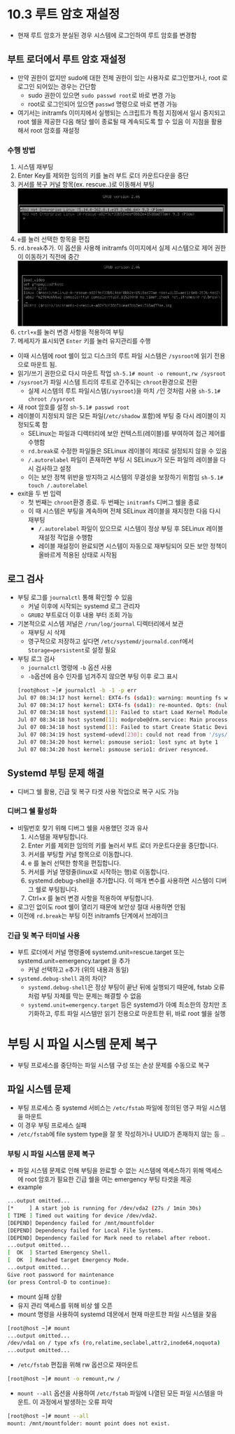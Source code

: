 # 10.3 루트 암호 재설정
- 현재 루트 암호가 분실된 경우 시스템에 로그인하여 루트 암호를 변경함

## 부트 로더에서 루트 암호 재설정
- 만약 권한이 없지만 sudo에 대한 전체 권한이 있는 사용자로 로그인했거나, root 로 로그인 되어있는 경우는 간단함
  - sudo 권한이 있으면 `sudo passwd root`로 바로 변경 가능
  - root로 로그인되어 있으면 `passwd` 명령으로 바로 변경 가능
- 여기서는 initramfs 이미지에서 실행되는 스크립트가 특점 지점에서 일시 중지되고 root 쉘을 제공한 다음 해당 쉘이 종료될 때 계속되도록 할 수 있음 이 지점을 활용해서 root 암호를 재설정

### 수행 방법
1. 시스템 재부팅
2. Enter Key를 제외한 임의의 키를 눌러 부트 로더 카운트다운을 중단
3. 커서를 복구 커널 항목(ex. rescue..)로 이동해서 부팅
![choose_kernal](./asset/10-3-1.png)
4. `e`를 눌러 선택한 항목을 편집
5. `rd.break`추가. 이 옵션을 사용해 initramfs 이미지에서 실제 시스템으로 제어 권한이 이동하기 직전에 중간
![choose_kernal](./asset/10-3-2.png)
6. `ctrl+x`를 눌러 변경 사항을 적용하여 부팅
7. 메세지가 표시되면 `Enter` 키를 눌러 유지관리를 수행

- 이때 시스템에 root 쉘이 있고 디스크의 루트 파일 시스템은 `/sysroot`에 읽기 전용으로 마운트 됨. 
- 읽기/쓰기 권한으로 다시 마운트 작업
`sh-5.1# mount -o remount,rw /sysroot`
- `/sysroot`가 파일 시스템 트리의 루트로 간주되는 `chroot`환경으로 전환
  - 실제 시스템의 루트 파일시스템(`/sysroot`)을 마치 `/`인 것처럼 사용
`sh-5.1# chroot /sysroot`
- 새 root 암호를 설정
`sh-5.1# passwd root`
- 레이블이 지정되지 않은 모든 파일(`/etc/shadow` 포함)에 부팅 중 다시 레이블이 지정되도록 함
  - SELinux는 파일과 디렉터리에 보안 컨텍스트(레이블)를 부여하여 접근 제어를 수행함
  - `rd.break`로 수정한 파일들은 SELinux 레이블이 제대로 설정되지 않을 수 있음
  - `/.autorelabel` 파일이 존재하면 부팅 시 SELinux가 모든 파일의 레이블을 다시 검사하고 설정
  - 이는 보안 정책 위반을 방지하고 시스템의 무결성을 보장하기 위함임
`sh-5.1# touch /.autorelabel`
- exit을 두 번 입력
  - 첫 번째는 `chroot`환경 종료. 두 번째는 `initramfs` 디버그 쉘을 종료
  - 이 때 시스템은 부팅을 계속하며 전체 SELinux 레이블을 재지정한 다음 다시 재부팅
    - `/.autorelabel` 파일이 있으므로 시스템이 정상 부팅 후 SELinux 레이블 재설정 작업을 수행함
    - 레이블 재설정이 완료되면 시스템이 자동으로 재부팅되어 모든 보안 정책이 올바르게 적용된 상태로 시작됨

## 로그 검사
- 부팅 로그를 `journalctl` 통해 확인할 수 있음
  -  커널 이후에 시작되는 systemd 로그 관리자
  - `GRUB2` 부트로더 이후 내용 부터 조회 가능
- 기본적으로 시스템 저널은 `/run/log/journal` 디렉터리에서 보관
  - 재부팅 시 삭제
  - 영구적으로 저장하고 싶다면 `/etc/systemd/journald.conf`에서 `Storage=persistent`로 설정 필요
- 부팅 로그 검사 
  - `journalctl` 명령에 `-b` 옵션 사용
  - `-b`옵션에 음수 인자를 넘겨주지 않으면 부팅 이후 로그 표시
  ```bash
  [root@host ~]# journalctl -b -1 -p err
  Jul 07 08:34:17 host kernel: EXT4-fs (sda1): warning: mounting fs with errors, running e2fsck is recommended
  Jul 07 08:34:17 host kernel: EXT4-fs (sda1): re-mounted. Opts: (null)
  Jul 07 08:34:18 host systemd[1]: Failed to start Load Kernel Modules.
  Jul 07 08:34:18 host systemd[1]: modprobe@drm.service: Main process exited, code=exited, status=1/FAILURE
  Jul 07 08:34:18 host systemd[1]: Failed to start Create Static Device Nodes in /dev.
  Jul 07 08:34:19 host systemd-udevd[230]: could not read from '/sys/module/...': No such file or directory
  Jul 07 08:34:20 host kernel: psmouse serio1: lost sync at byte 1
  Jul 07 08:34:20 host kernel: psmouse serio1: driver resynced.
  ```

## Systemd 부팅 문제 해결
- 디버그 쉘 활용, 긴급 및 복구 타겟 사용 작업으로 복구 시도 가능

### 디버그 쉘 활성화
- 비밀번호 찾기 위해 디버그 쉘을 사용했던 것과 유사
  1. 시스템을 재부팅합니다.
  2. Enter 키를 제외한 임의의 키를 눌러서 부트 로더 카운트다운을 중단합니다.
  3. 커서를 부팅할 커널 항목으로 이동합니다.
  4. e 를 눌러 선택한 항목을 편집합니다.
  5. 커서를 커널 명령줄(linux로 시작하는 행)로 이동합니다.
  6. systemd.debug-shell을 추가합니다. 이 매개 변수를 사용하면 시스템이 디버그 쉘로 부팅됩니다.
  7. Ctrl+x 를 눌러 변경 사항을 적용하여 부팅합니다.
- 로그인 없이도 root 쉘이 열리기 때문에 보안상 절대 사용하면 안됨
- 이전에 `rd.break`는 부팅 이전 initramfs 단계에서 브레이크

### 긴급 및 복구 터미널 사용
- 부트 로더에서 커널 명령줄에 systemd.unit=rescue.target 또는 systemd.unit=emergency.target 을 추가
  - 커널 선택하고 `e`추가 (위의 내용과 동일)
- `systemd.debug-shell` 과의 차이?
  - `systemd.debug-shell`은 정상 부팅이 끝난 뒤에 실행되기 때문에, fstab 오류처럼 부팅 자체를 막는 문제는 해결할 수 없음
  - `systemd.unit=emergency.target` 등은 systemd가 아예 최소한의 장치만 초기화하고, 루트 파일 시스템만 읽기 전용으로 마운트한 뒤, 바로 root 쉘을 실행

# 부팅 시 파일 시스템 문제 복구
- 부팅 프로세스를 중단하는 파일 시스템 구성 또는 손상 문제를 수동으로 복구
## 파일 시스템 문제
- 부팅 프로세스 중 systemd 서비스는 `/etc/fstab` 파일에 정의된 영구 파일 시스템을 마운트
- 이 경우 부팅 프로세스 실패
- `/etc/fstab`에 file system type을 잘 못 작성하거나 UUID가 존재하지 않는 등 ..

### 부팅 시 파일 시스템 문제 복구
- 파일 시스템 문제로 인해 부팅을 완료할 수 없는 시스템에 액세스하기 위해 액세스에 root 암호가 필요한 긴급 쉘을 여는 emergency 부팅 타겟을 제공
- example
```bash
...output omitted...
[*     ] A start job is running for /dev/vda2 (27s / 1min 30s)
[ TIME ] Timed out waiting for device /dev/vda2.
[DEPEND] Dependency failed for /mnt/mountfolder
[DEPEND] Dependency failed for Local File Systems.
[DEPEND] Dependency failed for Mark need to relabel after reboot.
...output omitted...
[  OK  ] Started Emergency Shell.
[  OK  ] Reached target Emergency Mode.
...output omitted...
Give root password for maintenance
(or press Control-D to continue):
```
- mount 실패 상황
- 유지 관리 액세스를 위해 비상 쉘 오픈
- mount 명령을 사용하여 systemd 데몬에서 현재 마운트한 파일 시스템을 찾음
```bash
[root@host ~]# mount
...output omitted...
/dev/vda1 on / type xfs (ro,relatime,seclabel,attr2,inode64,noquota)
...output omitted...
```
- `/etc/fstab` 편집을 위해 rw 옵션으로 재마운트
```bash
[root@host ~]# mount -o remount,rw /
```
- `mount --all` 옵션을 사용하여 `/etc/fstab` 파일에 나열된 모든 파일 시스템을 마운트. 이 과정에서 발생하는 오류 파악
```bash
[root@host ~]# mount --all
mount: /mnt/mountfolder: mount point does not exist.
```
